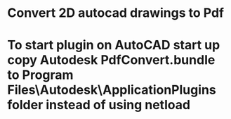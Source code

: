 # Convert 2D autocad drawings to Pdf
# To start plugin on AutoCAD start up copy Autodesk PdfConvert.bundle to Program Files\Autodesk\ApplicationPlugins folder instead of using netload